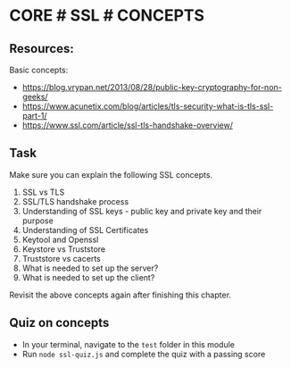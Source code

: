 # CORE # SSL # CONCEPTS

## Resources:
Basic concepts:
- https://blog.vrypan.net/2013/08/28/public-key-cryptography-for-non-geeks/
- https://www.acunetix.com/blog/articles/tls-security-what-is-tls-ssl-part-1/
- https://www.ssl.com/article/ssl-tls-handshake-overview/

## Task
Make sure you can explain the following SSL concepts.
1. SSL vs TLS
2. SSL/TLS handshake process
3. Understanding of SSL keys - public key and private key and their purpose
4. Understanding of SSL Certificates
5. Keytool and Openssl 
6. Keystore vs Truststore
7. Truststore vs cacerts
8. What is needed to set up the server?
9. What is needed to set up the client?

Revisit the above concepts again after finishing this chapter.

## Quiz on concepts
- In your terminal, navigate to the `test` folder in this module
- Run `node ssl-quiz.js` and complete the quiz with a passing score